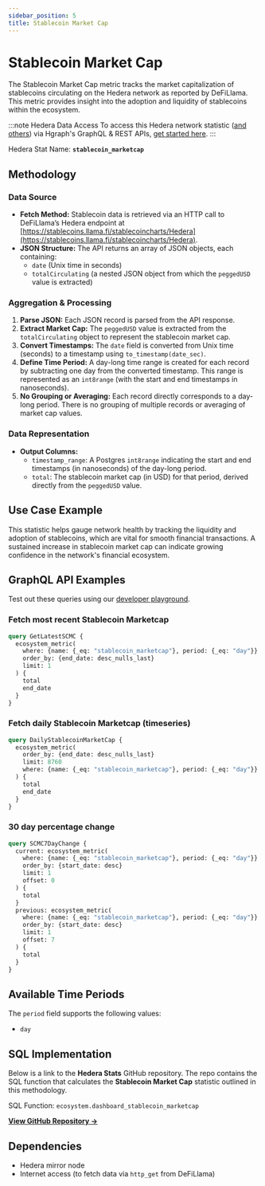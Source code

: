 ```yaml
---
sidebar_position: 5
title: Stablecoin Market Cap
---
```


# Stablecoin Market Cap

The Stablecoin Market Cap metric tracks the market capitalization of stablecoins circulating on the Hedera network as reported by DeFiLlama. This metric provides insight into the adoption and liquidity of stablecoins within the ecosystem.

:::note Hedera Data Access
To access this Hedera network statistic ([and others](/category/hedera-stats/)) via Hgraph's GraphQL & REST APIs, [get started here](https://www.hgraph.com/hedera).
:::

Hedera Stat Name: **`stablecoin_marketcap`**

## Methodology

### Data Source
- **Fetch Method:** Stablecoin data is retrieved via an HTTP call to DeFiLlama’s Hedera endpoint at [https://stablecoins.llama.fi/stablecoincharts/Hedera](https://stablecoins.llama.fi/stablecoincharts/Hedera).
- **JSON Structure:** The API returns an array of JSON objects, each containing:
  - `date` (Unix time in seconds)
  - `totalCirculating` (a nested JSON object from which the `peggedUSD` value is extracted)

### Aggregation & Processing
1. **Parse JSON:** Each JSON record is parsed from the API response.
2. **Extract Market Cap:** The `peggedUSD` value is extracted from the `totalCirculating` object to represent the stablecoin market cap.
3. **Convert Timestamps:** The `date` field is converted from Unix time (seconds) to a timestamp using `to_timestamp(date_sec)`.
4. **Define Time Period:** A day-long time range is created for each record by subtracting one day from the converted timestamp. This range is represented as an `int8range` (with the start and end timestamps in nanoseconds).
5. **No Grouping or Averaging:** Each record directly corresponds to a day-long period. There is no grouping of multiple records or averaging of market cap values.

### Data Representation
- **Output Columns:**
  - `timestamp_range`: A Postgres `int8range` indicating the start and end timestamps (in nanoseconds) of the day-long period.
  - `total`: The stablecoin market cap (in USD) for that period, derived directly from the `peggedUSD` value.

## Use Case Example

This statistic helps gauge network health by tracking the liquidity and adoption of stablecoins, which are vital for smooth financial transactions. A sustained increase in stablecoin market cap can indicate growing confidence in the network's financial ecosystem.

## GraphQL API Examples

Test out these queries using our [developer playground](https://dashboard.hgraph.com).

### Fetch most recent Stablecoin Marketcap

```graphql
query GetLatestSCMC {
  ecosystem_metric(
    where: {name: {_eq: "stablecoin_marketcap"}, period: {_eq: "day"}}
    order_by: {end_date: desc_nulls_last}
    limit: 1
  ) {
    total
    end_date
  }
}
```

### Fetch daily Stablecoin Marketcap (timeseries)

```graphql
query DailyStablecoinMarketCap {
  ecosystem_metric(
    order_by: {end_date: desc_nulls_last}
    limit: 8760
    where: {name: {_eq: "stablecoin_marketcap"}, period: {_eq: "day"}}
  ) {
    total
    end_date
  }
}
```

### 30 day percentage change

```graphql
query SCMC7DayChange {
  current: ecosystem_metric(
    where: {name: {_eq: "stablecoin_marketcap"}, period: {_eq: "day"}}
    order_by: {start_date: desc}
    limit: 1
    offset: 0
  ) {
    total
  }
  previous: ecosystem_metric(
    where: {name: {_eq: "stablecoin_marketcap"}, period: {_eq: "day"}}
    order_by: {start_date: desc}
    limit: 1
    offset: 7
  ) {
    total
  }
}
```

## Available Time Periods

The `period` field supports the following values:

- `day`

## SQL Implementation

Below is a link to the **Hedera Stats** GitHub repository. The repo contains the SQL function that calculates the **Stablecoin Market Cap** statistic outlined in this methodology.

SQL Function: `ecosystem.dashboard_stablecoin_marketcap`

**[View GitHub Repository →](https://github.com/hgraph-io/hedera-stats)**

## Dependencies
- Hedera mirror node
- Internet access (to fetch data via `http_get` from DeFiLlama)